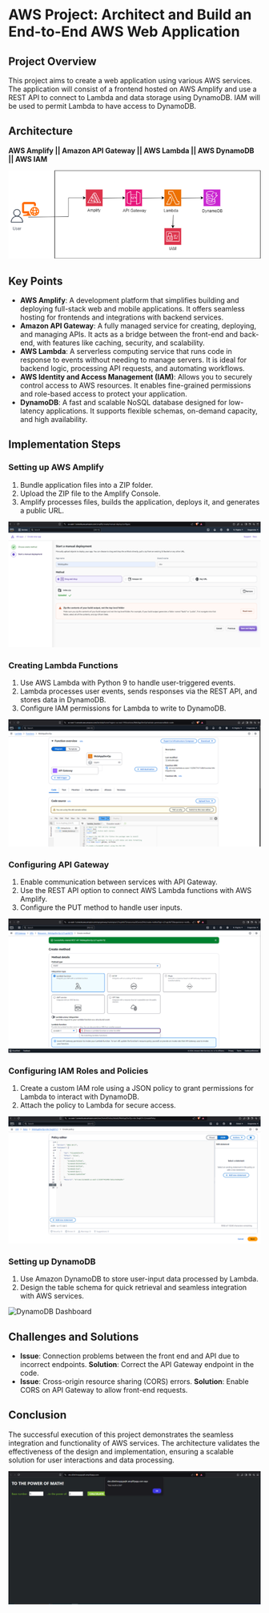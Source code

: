 # AWS Project: Architect and Build an End-to-End AWS Web Application

## Project Overview

This project aims to create a web application using various AWS services. The application will consist of a frontend hosted on AWS Amplify and use a REST API to connect to Lambda and data storage using DynamoDB. IAM will be used to permit Lambda to have access to DynamoDB.

## Architecture

**AWS Amplify || Amazon API Gateway || AWS Lambda || AWS DynamoDB || AWS IAM**

![Project Architecture](project-architecture.png)

## Key Points

- **AWS Amplify**: A development platform that simplifies building and deploying full-stack web and mobile applications. It offers seamless hosting for frontends and integrations with backend services.
- **Amazon API Gateway**: A fully managed service for creating, deploying, and managing APIs. It acts as a bridge between the front-end and back-end, with features like caching, security, and scalability.
- **AWS Lambda**: A serverless computing service that runs code in response to events without needing to manage servers. It is ideal for backend logic, processing API requests, and automating workflows.
- **AWS Identity and Access Management (IAM)**: Allows you to securely control access to AWS resources. It enables fine-grained permissions and role-based access to protect your application.
- **DynamoDB**: A fast and scalable NoSQL database designed for low-latency applications. It supports flexible schemas, on-demand capacity, and high availability.

## Implementation Steps

### Setting up AWS Amplify

1. Bundle application files into a ZIP folder.
2. Upload the ZIP file to the Amplify Console.
3. Amplify processes files, builds the application, deploys it, and generates a public URL.

![Amplify Setup](amplify-setup.png)

### Creating Lambda Functions

1. Use AWS Lambda with Python 9 to handle user-triggered events.
2. Lambda processes user events, sends responses via the REST API, and stores data in DynamoDB.
3. Configure IAM permissions for Lambda to write to DynamoDB.

![Lambda Functions](lambda-functions.png)

### Configuring API Gateway

1. Enable communication between services with API Gateway.
2. Use the REST API option to connect AWS Lambda functions with AWS Amplify.
3. Configure the PUT method to handle user inputs.

![API Gateway Configuration](api-gateway-config.png)

### Configuring IAM Roles and Policies

1. Create a custom IAM role using a JSON policy to grant permissions for Lambda to interact with DynamoDB.
2. Attach the policy to Lambda for secure access.

![IAM Policy](iam-policy.png)

### Setting up DynamoDB

1. Use Amazon DynamoDB to store user-input data processed by Lambda.
2. Design the table schema for quick retrieval and seamless integration with AWS services.

![DynamoDB Dashboard](dynamodb-dashboard.png)

## Challenges and Solutions

- **Issue**: Connection problems between the front end and API due to incorrect endpoints.
  **Solution**: Correct the API Gateway endpoint in the code.
- **Issue**: Cross-origin resource sharing (CORS) errors.
  **Solution**: Enable CORS on API Gateway to allow front-end requests.

## Conclusion

The successful execution of this project demonstrates the seamless integration and functionality of AWS services. The architecture validates the effectiveness of the design and implementation, ensuring a scalable solution for user interactions and data processing.

![Final User Interface](final-ui.png)
